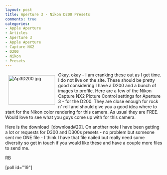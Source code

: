 ```yaml
---
layout: post
title: Aperture 3 - Nikon D200 Presets
comments: true
categories:
- Apple Aperture
- Articles
- Aperture 3
- Apple Aperture
- Capture NX2
- D200
- Nikon
- Presets
---
```

<a rel="lightbox" href="/wp-content/uploads/2010/02/Ap3D200.jpg"><img title="Ap3D200.jpg" src="/wp-content/uploads/2010/02/.thumbs/.Ap3D200.jpg" border="0" alt="Ap3D200.jpg" hspace="10" vspace="10" width="150" height="94" align="left" /></a>Okay, okay - I am cranking these out as I get time. I do not live on the site. These should be pretty good considering I have a D200 and a bunch of images to profile. Here are a few of the Nikon Capture NX2 Picture Control settings for Aperture 3 - for the D200. They are close enough for rock n' roll and should give you a good idea where to start for the Nikon color rendering for this camera. As usual they are FREE. Would love to see what you guys come up with for this camera.

Here is the download  [download#20]. On another note I have been getting a lot or requests for D300 and D300s presets - no problem but someone sent me ONE file - I think I have that file nailed but really need some diversity so get in touch if you would like these and have a couple more files to send me.

RB

[poll id="19"] 